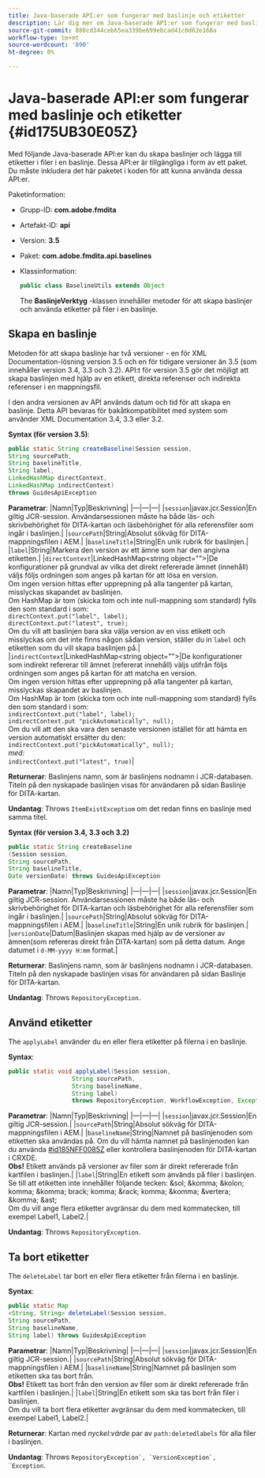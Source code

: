 ```yaml
---
title: Java-baserade API:er som fungerar med baslinje och etiketter
description: Lär dig mer om Java-baserade API:er som fungerar med baslinjer och etiketter
source-git-commit: 880cd344ceb65ea339be699ebcad41c0d62e168a
workflow-type: tm+mt
source-wordcount: '890'
ht-degree: 0%

---
```


# Java-baserade API:er som fungerar med baslinje och etiketter {#id175UB30E05Z}

Med följande Java-baserade API:er kan du skapa baslinjer och lägga till etiketter i filer i en baslinje. Dessa API:er är tillgängliga i form av ett paket. Du måste inkludera det här paketet i koden för att kunna använda dessa API:er.

Paketinformation:

- Grupp-ID: **com.adobe.fmdita**

- Artefakt-ID: **api**

- Version: **3.5**

- Paket: **com.adobe.fmdita.api.baselines**

- Klassinformation:

  ```JAVA
  public class BaselineUtils extends Object
  ```

  The **BaslinjeVerktyg** -klassen innehåller metoder för att skapa baslinjer och använda etiketter på filer i en baslinje.


## Skapa en baslinje

Metoden för att skapa baslinje har två versioner - en för XML Documentation-lösning version 3.5 och en för tidigare versioner än 3.5 \(som innehåller version 3.4, 3.3 och 3.2\). API:t för version 3.5 gör det möjligt att skapa baslinjen med hjälp av en etikett, direkta referenser och indirekta referenser i en mappningsfil.

I den andra versionen av API används datum och tid för att skapa en baslinje. Detta API bevaras för bakåtkompatibilitet med system som använder XML Documentation 3.4, 3.3 eller 3.2.

**Syntax \(för version 3.5\)**:

```JAVA
public static String createBaseline(Session session, 
String sourcePath, 
String baselineTitle, 
String label, 
LinkedHashMap directContext, 
LinkedHashMap indirectContext) 
throws GuidesApiException
```

**Parametrar**: |Namn|Typ|Beskrivning| |—|—|—| |`session`|javax.jcr.Session|En giltig JCR-session. Användarsessionen måste ha både läs- och skrivbehörighet för DITA-kartan och läsbehörighet för alla referensfiler som ingår i baslinjen.| |`sourcePath`|String|Absolut sökväg för DITA-mappningsfilen i AEM.| |`baselineTitle`|String|En unik rubrik för baslinjen.| |`label`|String|Markera den version av ett ämne som har den angivna etiketten.| |`directContext`|LinkedHashMap&lt;string object=&quot;&quot;>|De konfigurationer på grundval av vilka det direkt refererade ämnet \(innehåll\) väljs följs ordningen som anges på kartan för att lösa en version. <br> Om ingen version hittas efter upprepning på alla tangenter på kartan, misslyckas skapandet av baslinjen. <br> Om HashMap är tom \(skicka tom och inte null-mappning som standard\) fylls den som standard i som: <br>`directContext.put("label", label);` <br> `directContext.put("latest", true);` <br> Om du vill att baslinjen bara ska välja version av en viss etikett och misslyckas om det inte finns någon sådan version, ställer du in `label` och etiketten som du vill skapa baslinjen på.| |`indirectContext`|LinkedHashMap&lt;string object=&quot;&quot;>|De konfigurationer som indirekt refererar till ämnet \(refererat innehåll\) väljs utifrån följs ordningen som anges på kartan för att matcha en version. <br> Om ingen version hittas efter upprepning på alla tangenter på kartan, misslyckas skapandet av baslinjen. <br> Om HashMap är tom \(skicka tom och inte null-mappning som standard\) fylls den som standard i som: <br>`indirectContext.put("label", label);` <br>`indirectContext.put "pickAutomatically", null);` <br> Om du vill att den ska vara den senaste versionen istället för att hämta en version automatiskt ersätter du den: <br>`indirectContext.put("pickAutomatically", null);` <br> _med:_ <br>`indirectContext.put("latest", true)`|

**Returnerar**: Baslinjens namn, som är baslinjens nodnamn i JCR-databasen. Titeln på den nyskapade baslinjen visas för användaren på sidan Baslinje för DITA-kartan.

**Undantag**: Throws ``ItemExistExceptiom`` om det redan finns en baslinje med samma titel.

**Syntax \(för version 3.4, 3.3 och 3.2\)**

```JAVA
public static String createBaseline
(Session session, 
String sourcePath, 
String baselineTitle, 
Date versionDate) throws GuidesApiException
```

**Parametrar**: |Namn|Typ|Beskrivning| |—|—|—| |`session`|javax.jcr.Session|En giltig JCR-session. Användarsessionen måste ha både läs- och skrivbehörighet för DITA-kartan och läsbehörighet för alla referensfiler som ingår i baslinjen.| |``sourcePath``|String|Absolut sökväg för DITA-mappningsfilen i AEM.| |`baselineTitle`|String|En unik rubrik för baslinjen.| |`versionDate`|Datum|Baslinjen skapas med hjälp av de versioner av ämnen\(som refereras direkt från DITA-kartan\) som på detta datum. Ange datumet i `d-MM-yyyy H:mm` format.|

**Returnerar**: Baslinjens namn, som är baslinjens nodnamn i JCR-databasen. Titeln på den nyskapade baslinjen visas för användaren på sidan Baslinje för DITA-kartan.

**Undantag**: Throws ``RepositoryException.``

## Använd etiketter

The ``applyLabel`` använder du en eller flera etiketter på filerna i en baslinje.

**Syntax**:

```JAVA
public static void applyLabel(Session session,
                  String sourcePath,
                  String baselineName,
                  String label)
                  throws RepositoryException, WorkflowException, Exception
```

**Parametrar**: |Namn|Typ|Beskrivning| |—|—|—| |`session`|javax.jcr.Session|En giltig JCR-session.| |`sourcePath`|String|Absolut sökväg för DITA-mappningsfilen i AEM.| |``baselineName``|String|Namnet på baslinjenoden som etiketten ska användas på. Om du vill hämta namnet på baslinjenoden kan du använda [\#id185NFF0085Z](#id185NFF0085Z) eller kontrollera baslinjenoden för DITA-kartan i CRXDE.<br> **Obs!** Etikett används på versioner av filer som är direkt refererade från kartfilen i baslinjen.| |`label`|String|En etikett som används på filer i baslinjen. Se till att etiketten inte innehåller följande tecken: &amp;sol; &amp;komma; &amp;kolon; komma; &amp;komma; brack; komma; &amp;rack; komma; &amp;komma; &amp;vertera; &amp;komma; &amp;ast; <br> Om du vill ange flera etiketter avgränsar du dem med kommatecken, till exempel Label1, Label2.|

**Undantag**: Throws `RepositoryException`.

## Ta bort etiketter

The ``deleteLabel`` tar bort en eller flera etiketter från filerna i en baslinje.

**Syntax**:

```JAVA
public static Map
<String, String> deleteLabel(Session session, 
String sourcePath, 
String baselineName, 
String label) throws GuidesApiException
```

**Parametrar**: |Namn|Typ|Beskrivning| |—|—|—| |`session`|javax.jcr.Session|En giltig JCR-session.| |`sourcePath`|String|Absolut sökväg för DITA-mappningsfilen i AEM.| |`baselineName`|String|Namnet på baslinjen som etiketten ska tas bort från. <br> **Obs!** Etikett tas bort från den version av filer som är direkt refererade från kartfilen i baslinjen.| |`label`|String|En etikett som ska tas bort från filer i baslinjen. <br> Om du vill ta bort flera etiketter avgränsar du dem med kommatecken, till exempel Label1, Label2.|

**Returnerar**: Kartan med *nyckel:värde* par av `path:deletedlabels` för alla filer i baslinjen.

**Undantag**: Throws ``RepositoryException`, `VersionException`, `Exception``.
